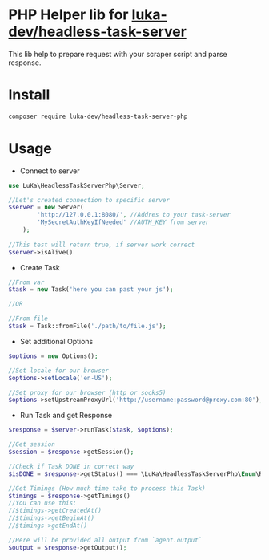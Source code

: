 # PHP Helper lib for [luka-dev/headless-task-server](https://github.com/luka-dev/headless-task-server)

This lib help to prepare request with your scraper script and parse response.

# Install
```bash
composer require luka-dev/headless-task-server-php
```

# Usage
- Connect to server
```php
use LuKa\HeadlessTaskServerPhp\Server;

//Let's created connection to specific server 
$server = new Server(
        'http://127.0.0.1:8080/', //Addres to your task-server
        'MySecretAuthKeyIfNeeded' //AUTH_KEY from server
    ); 
    
//This test will return true, if server work correct
$server->isAlive()
```
- Create Task
```php
//From var
$task = new Task('here you can past your js');

//OR

//From file
$task = Task::fromFile('./path/to/file.js');
```
- Set additional Options
```php
$options = new Options();

//Set locale for our browser
$options->setLocale('en-US');

//Set proxy for our browser (http or socks5)
$options->setUpstreamProxyUrl('http://username:password@proxy.com:80');
```
- Run Task and get Response
```php
$response = $server->runTask($task, $options);

//Get session
$session = $response->getSession();

//Check if Task DONE in correct way
$isDONE = $response->getStatus() === \LuKa\HeadlessTaskServerPhp\Enum\ResponseStatuses::DONE;

//Get Timings (How much time take to process this Task)
$timings = $response->getTimings()
//You can use this:
//$timings->getCreatedAt() 
//$timings->getBeginAt() 
//$timings->getEndAt()

//Here will be provided all output from `agent.output`
$output = $response->getOutput();
```
